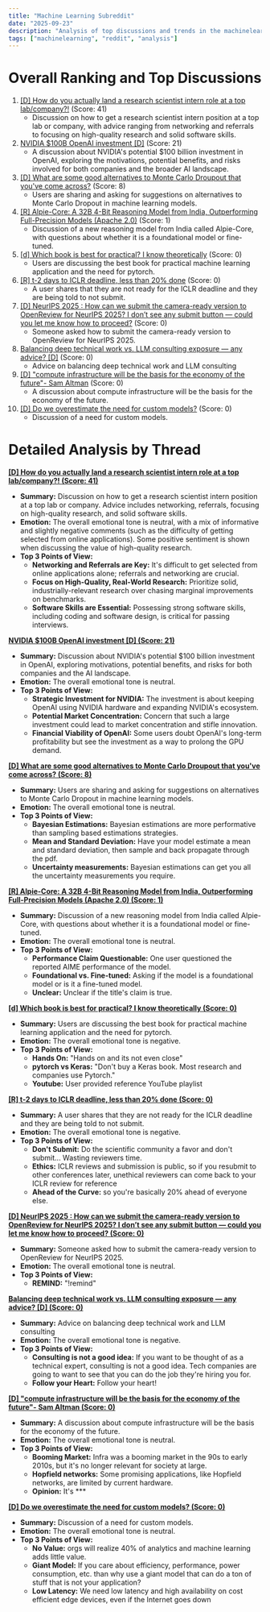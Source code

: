 ```yaml
---
title: "Machine Learning Subreddit"
date: "2025-09-23"
description: "Analysis of top discussions and trends in the machinelearning subreddit"
tags: ["machinelearning", "reddit", "analysis"]
---
```


# Overall Ranking and Top Discussions
1.  [[D] How do you actually land a research scientist intern role at a top lab/company?!](https://www.reddit.com/r/MachineLearning/comments/1nomagf/d_how_do_you_actually_land_a_research_scientist/) (Score: 41)
    *   Discussion on how to get a research scientist intern position at a top lab or company, with advice ranging from networking and referrals to focusing on high-quality research and solid software skills.
2.  [NVIDIA $100B OpenAI investment [D]](https://www.reddit.com/r/MachineLearning/comments/1no4a1m/nvidia_100b_openai_investment_d/) (Score: 21)
    *   A discussion about NVIDIA's potential $100 billion investment in OpenAI, exploring the motivations, potential benefits, and risks involved for both companies and the broader AI landscape.
3.  [[D] What are some good alternatives to Monte Carlo Droupout that you've come across?](https://www.reddit.com/r/MachineLearning/comments/1noi58v/d_what_are_some_good_alternatives_to_monte_carlo/) (Score: 8)
    *   Users are sharing and asking for suggestions on alternatives to Monte Carlo Dropout in machine learning models.
4.  [[R] Alpie-Core: A 32B 4-Bit Reasoning Model from India, Outperforming Full-Precision Models (Apache 2.0)](https://www.reddit.com/r/MachineLearning/comments/1noqiqh/r_alpiecore_a_32b_4bit_reasoning_model_from_india/) (Score: 1)
    *   Discussion of a new reasoning model from India called Alpie-Core, with questions about whether it is a foundational model or fine-tuned.
5.  [[d] Which book is best for practical? I know theoretically](https://www.reddit.com/gallery/1noltxs) (Score: 0)
    *   Users are discussing the best book for practical machine learning application and the need for pytorch.
6.  [[R] t-2 days to ICLR deadline, less than 20% done](https://www.reddit.com/r/MachineLearning/comments/1no85fb/r_t2_days_to_iclr_deadline_less_than_20_done/) (Score: 0)
    *   A user shares that they are not ready for the ICLR deadline and they are being told to not submit.
7.  [[D] NeurIPS 2025 : How can we submit the camera-ready version to OpenReview for NeurIPS 2025? I don’t see any submit button — could you let me know how to proceed?](https://www.reddit.com/r/MachineLearning/comments/1no9pun/d_neurips_2025_how_can_we_submit_the_cameraready/) (Score: 0)
    *   Someone asked how to submit the camera-ready version to OpenReview for NeurIPS 2025.
8.  [Balancing deep technical work vs. LLM consulting exposure — any advice? [D]](https://www.reddit.com/r/MachineLearning/comments/1nogcsq/balancing_deep_technical_work_vs_llm_consulting/) (Score: 0)
    *   Advice on balancing deep technical work and LLM consulting
9.  [[D] "compute infrastructure will be the basis for the economy of the future"- Sam Altman](https://www.reddit.com/r/MachineLearning/comments/1noh7bg/d_compute_infrastructure_will_be_the_basis_for/) (Score: 0)
    *   A discussion about compute infrastructure will be the basis for the economy of the future.
10. [[D] Do we overestimate the need for custom models?](https://www.reddit.com/r/MachineLearning/comments/1noi5hr/d_do_we_overestimate_the_need_for_custom_models/) (Score: 0)
    *   Discussion of a need for custom models.

# Detailed Analysis by Thread
**[[D] How do you actually land a research scientist intern role at a top lab/company?! (Score: 41)](https://www.reddit.com/r/MachineLearning/comments/1nomagf/d_how_do_you_actually_land_a_research_scientist/)**
*  **Summary:** Discussion on how to get a research scientist intern position at a top lab or company. Advice includes networking, referrals, focusing on high-quality research, and solid software skills.
*  **Emotion:** The overall emotional tone is neutral, with a mix of informative and slightly negative comments (such as the difficulty of getting selected from online applications). Some positive sentiment is shown when discussing the value of high-quality research.
*  **Top 3 Points of View:**
    *   **Networking and Referrals are Key:** It's difficult to get selected from online applications alone; referrals and networking are crucial.
    *   **Focus on High-Quality, Real-World Research:** Prioritize solid, industrially-relevant research over chasing marginal improvements on benchmarks.
    *   **Software Skills are Essential:** Possessing strong software skills, including coding and software design, is critical for passing interviews.

**[NVIDIA $100B OpenAI investment [D] (Score: 21)](https://www.reddit.com/r/MachineLearning/comments/1no4a1m/nvidia_100b_openai_investment_d/)**
*  **Summary:** Discussion about NVIDIA's potential $100 billion investment in OpenAI, exploring motivations, potential benefits, and risks for both companies and the AI landscape.
*  **Emotion:** The overall emotional tone is neutral.
*  **Top 3 Points of View:**
    *   **Strategic Investment for NVIDIA:** The investment is about keeping OpenAI using NVIDIA hardware and expanding NVIDIA's ecosystem.
    *   **Potential Market Concentration:** Concern that such a large investment could lead to market concentration and stifle innovation.
    *   **Financial Viability of OpenAI:** Some users doubt OpenAI's long-term profitability but see the investment as a way to prolong the GPU demand.

**[[D] What are some good alternatives to Monte Carlo Droupout that you've come across? (Score: 8)](https://www.reddit.com/r/MachineLearning/comments/1noi58v/d_what_are_some_good_alternatives_to_monte_carlo/)**
*  **Summary:** Users are sharing and asking for suggestions on alternatives to Monte Carlo Dropout in machine learning models.
*  **Emotion:** The overall emotional tone is neutral.
*  **Top 3 Points of View:**
    *   **Bayesian Estimations:** Bayesian estimations are more performative than sampling based estimations strategies.
    *   **Mean and Standard Deviation:** Have your model estimate a mean and standard deviation, then sample and back propagate through the pdf.
    *   **Uncertainty measurements:** Bayesian estimations can get you all the uncertainty measurements you require.

**[[R] Alpie-Core: A 32B 4-Bit Reasoning Model from India, Outperforming Full-Precision Models (Apache 2.0) (Score: 1)](https://www.reddit.com/r/MachineLearning/comments/1noqiqh/r_alpiecore_a_32b_4bit_reasoning_model_from_india/)**
*  **Summary:** Discussion of a new reasoning model from India called Alpie-Core, with questions about whether it is a foundational model or fine-tuned.
*  **Emotion:** The overall emotional tone is neutral.
*  **Top 3 Points of View:**
    *   **Performance Claim Questionable:** One user questioned the reported AIME performance of the model.
    *   **Foundational vs. Fine-tuned:** Asking if the model is a foundational model or is it a fine-tuned model.
    *   **Unclear:** Unclear if the title's claim is true.

**[[d] Which book is best for practical? I know theoretically (Score: 0)](https://www.reddit.com/gallery/1noltxs)**
*  **Summary:** Users are discussing the best book for practical machine learning application and the need for pytorch.
*  **Emotion:** The overall emotional tone is negative.
*  **Top 3 Points of View:**
    *   **Hands On:** "Hands on and its not even close"
    *   **pytorch vs Keras:** "Don't buy a Keras book. Most research and companies use Pytorch."
    *   **Youtube:** User provided reference YouTube playlist

**[[R] t-2 days to ICLR deadline, less than 20% done (Score: 0)](https://www.reddit.com/r/MachineLearning/comments/1no85fb/r_t2_days_to_iclr_deadline_less_than_20_done/)**
*  **Summary:** A user shares that they are not ready for the ICLR deadline and they are being told to not submit.
*  **Emotion:** The overall emotional tone is negative.
*  **Top 3 Points of View:**
    *   **Don't Submit:** Do the scientific community a favor and don't submit... Wasting reviewers time.
    *   **Ethics:** ICLR reviews and submission is public, so if you resubmit to other conferences later, unethical reviewers can come back to your ICLR review for reference
    *   **Ahead of the Curve:** so you're basically 20% ahead of everyone else.

**[[D] NeurIPS 2025 : How can we submit the camera-ready version to OpenReview for NeurIPS 2025? I don’t see any submit button — could you let me know how to proceed? (Score: 0)](https://www.reddit.com/r/MachineLearning/comments/1no9pun/d_neurips_2025_how_can_we_submit_the_cameraready/)**
*  **Summary:** Someone asked how to submit the camera-ready version to OpenReview for NeurIPS 2025.
*  **Emotion:** The overall emotional tone is neutral.
*  **Top 3 Points of View:**
    *   **REMIND:** "!remind"

**[Balancing deep technical work vs. LLM consulting exposure — any advice? [D] (Score: 0)](https://www.reddit.com/r/MachineLearning/comments/1nogcsq/balancing_deep_technical_work_vs_llm_consulting/)**
*  **Summary:** Advice on balancing deep technical work and LLM consulting
*  **Emotion:** The overall emotional tone is negative.
*  **Top 3 Points of View:**
    *   **Consulting is not a good idea:** If you want to be thought of as a technical expert, consulting is not a good idea. Tech companies are going to want to see that you can do the job they're hiring you for.
    *   **Follow your Heart:** Follow your heart!

**[[D] "compute infrastructure will be the basis for the economy of the future"- Sam Altman (Score: 0)](https://www.reddit.com/r/MachineLearning/comments/1noh7bg/d_compute_infrastructure_will_be_the_basis_for/)**
*  **Summary:** A discussion about compute infrastructure will be the basis for the economy of the future.
*  **Emotion:** The overall emotional tone is neutral.
*  **Top 3 Points of View:**
    *   **Booming Market:** Infra was a booming market in the 90s to early 2010s, but it's no longer relevant for society at large.
    *   **Hopfield networks:** Some promising applications, like Hopfield networks, are limited by current hardware.
    *   **Opinion:** It's ***

**[[D] Do we overestimate the need for custom models? (Score: 0)](https://www.reddit.com/r/MachineLearning/comments/1noi5hr/d_do_we_overestimate_the_need_for_custom_models/)**
*  **Summary:** Discussion of a need for custom models.
*  **Emotion:** The overall emotional tone is neutral.
*  **Top 3 Points of View:**
    *   **No Value:** orgs will realize 40% of analytics and machine learning adds little value.
    *   **Giant Model:** If you care about efficiency, performance, power consumption, etc. than why use a giant model that can do a ton of stuff that is not your application?
    *   **Low Latency:** We need low latency and high availability on cost efficient edge devices, even if the Internet goes down
